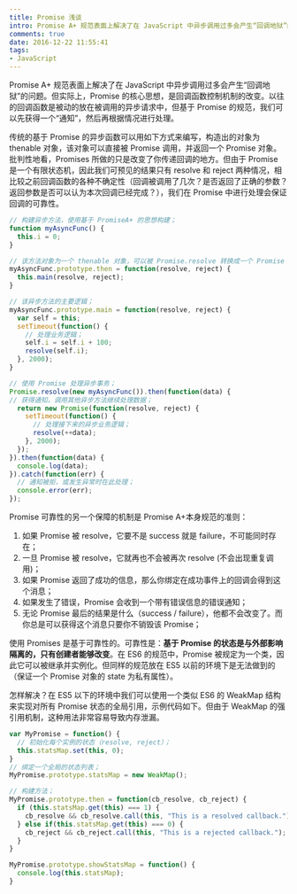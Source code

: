 ```yaml
---
title: Promise 浅谈
intro: Promise A+ 规范表面上解决了在 JavaScript 中异步调用过多会产生“回调地狱”的问题。但实际上，Promise 的核心思想，是回调函数控制机制的改变。以往的回调函数是被动的放在被调用的异步请求中，但基于 Promise 的规范，我们可以先获得一个“通知”，然后再根据情况进行处理。
comments: true
date: 2016-12-22 11:55:41
tags:
- JavaScript
---
```


Promise A+ 规范表面上解决了在 JavaScript 中异步调用过多会产生“回调地狱”的问题。但实际上，Promise 的核心思想，是回调函数控制机制的改变。以往的回调函数是被动的放在被调用的异步请求中，但基于 Promise 的规范，我们可以先获得一个“通知”，然后再根据情况进行处理。

传统的基于 Promise 的异步函数可以用如下方式来编写，构造出的对象为 thenable 对象，该对象可以直接被 Promise 调用，并返回一个 Promise 对象。批判性地看，Promises 所做的只是改变了你传递回调的地方。但由于 Promise 是一个有限状态机，因此我们可预见的结果只有 resolve 和 reject 两种情况，相比较之前回调函数的各种不确定性（回调被调用了几次？是否返回了正确的参数？返回参数是否可以认为本次回调已经完成？），我们在 Promise 中进行处理会保证回调的可靠性。


```javascript
// 构建异步方法，使用基于 PromiseA+ 的思想构建；
function myAsyncFunc() {
  this.i = 0;
}

// 该方法对象为一个 thenable 对象，可以被 Promise.resolve 转换成一个 Promise 对象；
myAsyncFunc.prototype.then = function(resolve, reject) {
  this.main(resolve, reject);
}

// 该异步方法的主要逻辑；
myAsyncFunc.prototype.main = function(resolve, reject) {
  var self = this;
  setTimeout(function() {
    // 处理业务逻辑；
    self.i = self.i + 100;
    resolve(self.i);
  }, 2000);
}

// 使用 Promise 处理异步事务；
Promise.resolve(new myAsyncFunc()).then(function(data) {
// 获得通知，调用其他异步方法继续处理数据；
  return new Promise(function(resolve, reject) {
    setTimeout(function() {
      // 处理接下来的异步业务逻辑；
      resolve(++data);
    }, 2000);
  });
}).then(function(data) {
  console.log(data);
}).catch(function(err) {
  // 通知被拒，或发生异常时在此处理；
  console.error(err);
});
```

Promise 可靠性的另一个保障的机制是 Promise A+本身规范的准则：

1. 如果 Promise 被 resolve，它要不是 success 就是 failure，不可能同时存在；
2. 一旦 Promise 被 resolve，它就再也不会被再次 resolve (不会出现重复调用)；
3. 如果 Promise 返回了成功的信息，那么你绑定在成功事件上的回调会得到这个消息；
4. 如果发生了错误，Promise 会收到一个带有错误信息的错误通知；
5. 无论 Promise 最后的结果是什么（success / failure），他都不会改变了。而你总是可以获得这个消息只要你不销毁该 Promise；

使用 Promises 是基于可靠性的。可靠性是：**基于 Promise 的状态是与外部影响隔离的，只有创建者能够改变**。在 ES6 的规范中，Promise 被规定为一个类，因此它可以被继承并实例化。但同样的规范放在 ES5 以前的环境下是无法做到的（保证一个 Promise 对象的 state 为私有属性）。

怎样解决？在 ES5 以下的环境中我们可以使用一个类似 ES6 的 WeakMap 结构来实现对所有 Promise 状态的全局引用，示例代码如下。但由于 WeakMap 的强引用机制，这种用法非常容易导致内存泄漏。


```javascript
var MyPromise = function() {
  // 初始化每个实例的状态（resolve, reject）；
  this.statsMap.set(this, 0);	
}
// 绑定一个全局的状态列表；
MyPromise.prototype.statsMap = new WeakMap();

// 构建方法；
MyPromise.prototype.then = function(cb_resolve, cb_reject) {
  if (this.statsMap.get(this) === 1) {
    cb_resolve && cb_resolve.call(this, "This is a resolved callback.");
  } else if(this.statsMap.get(this) === 0) {
    cb_reject && cb_reject.call(this, "This is a rejected callback.");
  }
}

MyPromise.prototype.showStatsMap = function() {
  console.log(this.statsMap);
}
```
